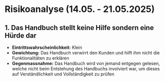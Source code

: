# Risikoanalyse (14.05. - 21.05.2025)

## 1. Das Handbuch stellt keine Hilfe sondern eine Hürde dar
- **Eintrittswahrscheinlichkeit:** Klein
- **Gewichtung:** Das Handbuch verwirrt den Kunden und hilft ihm nicht die Funktionalitäten zu erklären
- **Gegenmassnahme:** Das Handbuch wird von jemand entgegen gelesen, welche nicht beim Entstehung des Handbuchs involviert war, um dieses auf Verständlichkeit und Vollständigkeit zu prüfen

